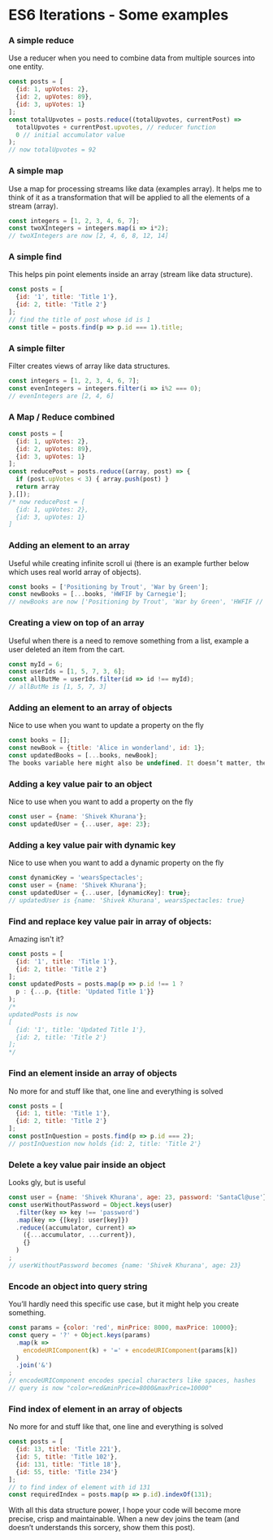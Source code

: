 # ES6 Iterations - Some examples

### A simple reduce
Use a reducer when you need to combine data from multiple sources into one entity.

```js
const posts = [
  {id: 1, upVotes: 2},
  {id: 2, upVotes: 89},
  {id: 3, upVotes: 1}
];
const totalUpvotes = posts.reduce((totalUpvotes, currentPost) =>     
  totalUpvotes + currentPost.upvotes, // reducer function
  0 // initial accumulator value
);
// now totalUpvotes = 92
```

### A simple map
Use a map for processing streams like data (examples array). It helps me to think of it as a transformation that will be applied to all the elements of a stream (array).

```js
const integers = [1, 2, 3, 4, 6, 7];
const twoXIntegers = integers.map(i => i*2);
// twoXIntegers are now [2, 4, 6, 8, 12, 14]
```

### A simple find
This helps pin point elements inside an array (stream like data structure).

```js
const posts = [
  {id: '1', title: 'Title 1'},
  {id: 2, title: 'Title 2'}
];
// find the title of post whose id is 1
const title = posts.find(p => p.id === 1).title;
```

### A simple filter
Filter creates views of array like data structures.

```js
const integers = [1, 2, 3, 4, 6, 7];
const evenIntegers = integers.filter(i => i%2 === 0);
// evenIntegers are [2, 4, 6]
```

### A Map / Reduce combined
```js
const posts = [
  {id: 1, upVotes: 2},
  {id: 2, upVotes: 89},
  {id: 3, upVotes: 1}
];
const reducePost = posts.reduce((array, post) => {
  if (post.upVotes < 3) { array.push(post) }
  return array
},[]);
/* now reducePost = [
  {id: 1, upVotes: 2},
  {id: 3, upVotes: 1}
]
```

### Adding an element to an array
Useful while creating infinite scroll ui (there is an example further below which uses real world array of objects).

```js
const books = ['Positioning by Trout', 'War by Green'];
const newBooks = [...books, 'HWFIF by Carnegie'];
// newBooks are now ['Positioning by Trout', 'War by Green', 'HWFIF // by Carnegie']
```

### Creating a view on top of an array
Useful when there is a need to remove something from a list, example a user deleted an item from the cart.

```js
const myId = 6;
const userIds = [1, 5, 7, 3, 6];
const allButMe = userIds.filter(id => id !== myId);
// allButMe is [1, 5, 7, 3]
```

### Adding an element to an array of objects
Nice to use when you want to update a property on the fly

```js
const books = [];
const newBook = {title: 'Alice in wonderland', id: 1};
const updatedBooks = [...books, newBook];
The books variable here might also be undefined. It doesn’t matter, the spread operator will still work.
```

### Adding a key value pair to an object
Nice to use when you want to add a property on the fly

```js
const user = {name: 'Shivek Khurana'};
const updatedUser = {...user, age: 23};
```

### Adding a key value pair with dynamic key
Nice to use when you want to add a dynamic property on the fly

```js
const dynamicKey = 'wearsSpectacles';
const user = {name: 'Shivek Khurana'};
const updatedUser = {...user, [dynamicKey]: true};
// updatedUser is {name: 'Shivek Khurana', wearsSpectacles: true}
```

### Find and replace key value pair in array of objects:
Amazing isn't it?

```js
const posts = [
  {id: '1', title: 'Title 1'},
  {id: 2, title: 'Title 2'}
];
const updatedPosts = posts.map(p => p.id !== 1 ?
  p : {...p, {title: 'Updated Title 1'}}
);
/*
updatedPosts is now 
[
  {id: '1', title: 'Updated Title 1'},
  {id: 2, title: 'Title 2'}
];
*/
```

### Find an element inside an array of objects
No more for and stuff like that, one line and everything is solved

```js
const posts = [
  {id: 1, title: 'Title 1'},
  {id: 2, title: 'Title 2'}
];
const postInQuestion = posts.find(p => p.id === 2);
// postInQuestion now holds {id: 2, title: 'Title 2'}
```

### Delete a key value pair inside an object
Looks gly, but is useful

```js
const user = {name: 'Shivek Khurana', age: 23, password: 'SantaCl@use'};
const userWithoutPassword = Object.keys(user)
  .filter(key => key !== 'password')
  .map(key => {[key]: user[key]})
  .reduce((accumulator, current) => 
    ({...accumulator, ...current}),
    {}
  )
;
// userWithoutPassword becomes {name: 'Shivek Khurana', age: 23}
```

### Encode an object into query string
You’ll hardly need this specific use case, but it might help you create something.

```js
const params = {color: 'red', minPrice: 8000, maxPrice: 10000};
const query = '?' + Object.keys(params)
  .map(k =>   
    encodeURIComponent(k) + '=' + encodeURIComponent(params[k])
  )
  .join('&')
;
// encodeURIComponent encodes special characters like spaces, hashes 
// query is now "color=red&minPrice=8000&maxPrice=10000"
```

### Find index of element in an array of objects
No more for and stuff like that, one line and everything is solved

```js
const posts = [
  {id: 13, title: 'Title 221'},
  {id: 5, title: 'Title 102'},
  {id: 131, title: 'Title 18'},
  {id: 55, title: 'Title 234'}
];
// to find index of element with id 131
const requiredIndex = posts.map(p => p.id).indexOf(131);
```

With all this data structure power, I hope your code will become more precise, crisp and maintainable. When a new dev joins the team (and doesn’t understands this sorcery, show them this post).